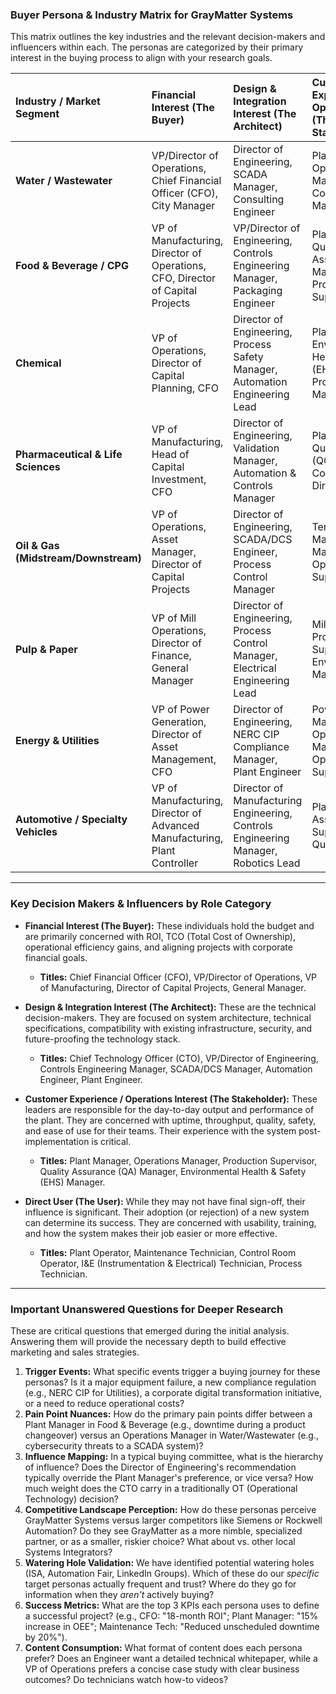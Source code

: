 ### **Buyer Persona & Industry Matrix for GrayMatter Systems**

This matrix outlines the key industries and the relevant decision-makers and influencers within each. The personas are categorized by their primary interest in the buying process to align with your research goals.

| **Industry / Market Segment** | **Financial Interest** (The Buyer) | **Design & Integration Interest** (The Architect) | **Customer Experience / Ops Interest** (The Stakeholder) | **Direct User** (The User) |
| :--- | :--- | :--- | :--- | :--- |
| **Water / Wastewater** | VP/Director of Operations, Chief Financial Officer (CFO), City Manager | Director of Engineering, SCADA Manager, Consulting Engineer | Plant Manager, Operations Manager, Compliance Manager | Plant Operator, Maintenance Technician, Control Room Operator |
| **Food & Beverage / CPG** | VP of Manufacturing, Director of Operations, CFO, Director of Capital Projects | VP/Director of Engineering, Controls Engineering Manager, Packaging Engineer | Plant Manager, Quality Assurance (QA) Manager, Production Supervisor | Line Operator, Maintenance Manager, Process Technician |
| **Chemical** | VP of Operations, Director of Capital Planning, CFO | Director of Engineering, Process Safety Manager, Automation Engineering Lead | Plant Manager, Environmental Health & Safety (EHS) Manager, Production Manager | Chemical Process Operator, Control Systems Technician |
| **Pharmaceutical & Life Sciences** | VP of Manufacturing, Head of Capital Investment, CFO | Director of Engineering, Validation Manager, Automation & Controls Manager | Plant Manager, Quality Control (QC) Director, Compliance Director | Manufacturing Technician, Lab Technician, Facilities Engineer |
| **Oil & Gas (Midstream/Downstream)** | VP of Operations, Asset Manager, Director of Capital Projects | Director of Engineering, SCADA/DCS Engineer, Process Control Manager | Terminal/Refinery Manager, Safety Manager (HSE), Operations Supervisor | Field Operator, Control Room Operator, I&E Technician |
| **Pulp & Paper** | VP of Mill Operations, Director of Finance, General Manager | Director of Engineering, Process Control Manager, Electrical Engineering Lead | Mill Manager, Production Superintendent, Environmental Manager | Machine Operator, Maintenance Supervisor, Electrician |
| **Energy & Utilities** | VP of Power Generation, Director of Asset Management, CFO | Director of Engineering, NERC CIP Compliance Manager, Plant Engineer | Power Plant Manager, Operations Manager, Grid Operations Supervisor | Plant Control Operator, Substation Technician, Maintenance Planner |
| **Automotive / Specialty Vehicles** | VP of Manufacturing, Director of Advanced Manufacturing, Plant Controller | Director of Manufacturing Engineering, Controls Engineering Manager, Robotics Lead | Plant Manager, Assembly Line Supervisor, Quality Manager | Assembly Line Worker, Maintenance Technician, Robotics Technician |

---

### **Key Decision Makers & Influencers by Role Category**

*   **Financial Interest (The Buyer):** These individuals hold the budget and are primarily concerned with ROI, TCO (Total Cost of Ownership), operational efficiency gains, and aligning projects with corporate financial goals.
    *   **Titles:** Chief Financial Officer (CFO), VP/Director of Operations, VP of Manufacturing, Director of Capital Projects, General Manager.

*   **Design & Integration Interest (The Architect):** These are the technical decision-makers. They are focused on system architecture, technical specifications, compatibility with existing infrastructure, security, and future-proofing the technology stack.
    *   **Titles:** Chief Technology Officer (CTO), VP/Director of Engineering, Controls Engineering Manager, SCADA/DCS Manager, Automation Engineer, Plant Engineer.

*   **Customer Experience / Operations Interest (The Stakeholder):** These leaders are responsible for the day-to-day output and performance of the plant. They are concerned with uptime, throughput, quality, safety, and ease of use for their teams. Their experience with the system post-implementation is critical.
    *   **Titles:** Plant Manager, Operations Manager, Production Supervisor, Quality Assurance (QA) Manager, Environmental Health & Safety (EHS) Manager.

*   **Direct User (The User):** While they may not have final sign-off, their influence is significant. Their adoption (or rejection) of a new system can determine its success. They are concerned with usability, training, and how the system makes their job easier or more effective.
    *   **Titles:** Plant Operator, Maintenance Technician, Control Room Operator, I&E (Instrumentation & Electrical) Technician, Process Technician.

---

### **Important Unanswered Questions for Deeper Research**

These are critical questions that emerged during the initial analysis. Answering them will provide the necessary depth to build effective marketing and sales strategies.

1.  **Trigger Events:** What specific events trigger a buying journey for these personas? Is it a major equipment failure, a new compliance regulation (e.g., NERC CIP for Utilities), a corporate digital transformation initiative, or a need to reduce operational costs?
2.  **Pain Point Nuances:** How do the primary pain points differ between a Plant Manager in Food & Beverage (e.g., downtime during a product changeover) versus an Operations Manager in Water/Wastewater (e.g., cybersecurity threats to a SCADA system)?
3.  **Influence Mapping:** In a typical buying committee, what is the hierarchy of influence? Does the Director of Engineering's recommendation typically override the Plant Manager's preference, or vice versa? How much weight does the CTO carry in a traditionally OT (Operational Technology) decision?
4.  **Competitive Landscape Perception:** How do these personas perceive GrayMatter Systems versus larger competitors like Siemens or Rockwell Automation? Do they see GrayMatter as a more nimble, specialized partner, or as a smaller, riskier choice? What about vs. other local Systems Integrators?
5.  **Watering Hole Validation:** We have identified potential watering holes (ISA, Automation Fair, LinkedIn Groups). Which of these do our *specific* target personas actually frequent and trust? Where do they go for information when they *aren't* actively buying?
6.  **Success Metrics:** What are the top 3 KPIs each persona uses to define a successful project? (e.g., CFO: "18-month ROI"; Plant Manager: "15% increase in OEE"; Maintenance Tech: "Reduced unscheduled downtime by 20%").
7.  **Content Consumption:** What format of content does each persona prefer? Does an Engineer want a detailed technical whitepaper, while a VP of Operations prefers a concise case study with clear business outcomes? Do technicians watch how-to videos?